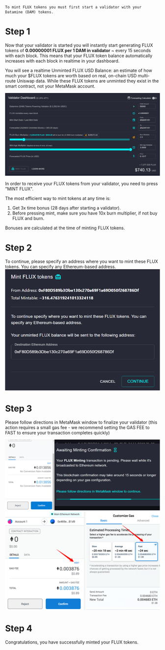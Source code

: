 ```
To mint FLUX tokens you must first start a validator with your Datamine (DAM) tokens.
```

# Step 1

Now that your validator is started you will instantly start generating FLUX tokens of **0.00000001 FLUX per 1 DAM in validator** ~ every 15 seconds with each block. This means that your FLUX token balance automatically increases with each block in realtime in your dashboard.

You will see a realtime Unminted FLUX USD Balance: an estimate of how much your $FLUX tokens are worth based on real, on-chain USD multi-route Uniswap data. While these FLUX tokens are unminted they exist in the smart contract, not your MetaMask account.

![Minting](../../helpArticles/assets/images/pngs/mintingFlux/mintingFlux1.png)

In order to receive your FLUX tokens from your validator, you need to press "MINT FLUX".

The most efficient way to mint tokens at any time is:

1. Get 3x time bonus (28 days after starting a validator). 
2. Before pressing mint, make sure you have 10x burn multiplier, if not buy FLUX and burn.

Bonuses are calculated at the time of minting FLUX tokens.

# Step 2
To continue, please specify an address where you want to mint these FLUX tokens. You can specify any Ethereum-based address.
![Minting](../../helpArticles/assets/images/pngs/mintingFlux/mintingFlux2.png#_maxWidth=512)

# Step 3
Please follow directions in MetaMask window to finalize your validator (this action requires a small gas fee - we recommend setting the GAS FEE to FAST to ensure your transaction completes quickly)

![Minting](../../helpArticles/assets/images/pngs/mintingFlux/mintingFlux3.png)
![Minting](../../helpArticles/assets/images/pngs/mintingFlux/mintingFlux4.png)

# Step 4
Congratulations, you have successfully minted your FLUX tokens.